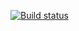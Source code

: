 [![Build status](https://ci.appveyor.com/api/projects/status/9rx3hve78k0k0690?svg=true)](https://ci.appveyor.com/project/NikitaBez/hw6-pageobject)

